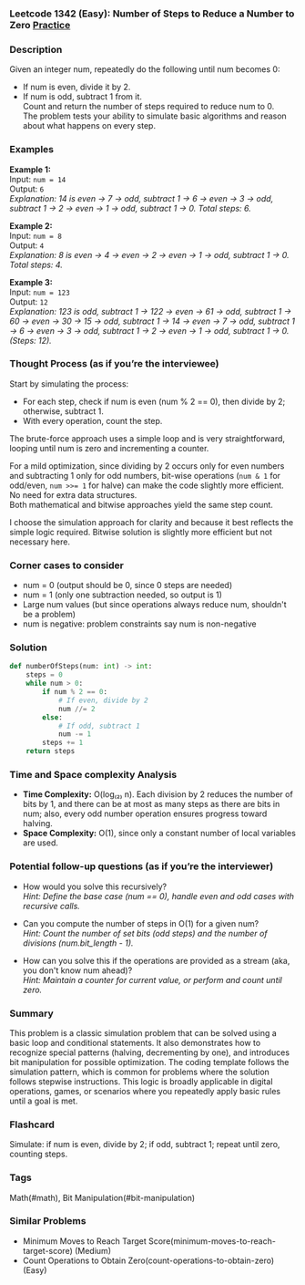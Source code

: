 ### Leetcode 1342 (Easy): Number of Steps to Reduce a Number to Zero [Practice](https://leetcode.com/problems/number-of-steps-to-reduce-a-number-to-zero)

### Description  
Given an integer num, repeatedly do the following until num becomes 0:  
- If num is even, divide it by 2.  
- If num is odd, subtract 1 from it.  
Count and return the number of steps required to reduce num to 0.  
The problem tests your ability to simulate basic algorithms and reason about what happens on every step.

### Examples  

**Example 1:**  
Input: `num = 14`  
Output: `6`  
*Explanation: 14 is even → 7 → odd, subtract 1 → 6 → even → 3 → odd, subtract 1 → 2 → even → 1 → odd, subtract 1 → 0. Total steps: 6.*

**Example 2:**  
Input: `num = 8`  
Output: `4`  
*Explanation: 8 is even → 4 → even → 2 → even → 1 → odd, subtract 1 → 0. Total steps: 4.*

**Example 3:**  
Input: `num = 123`  
Output: `12`  
*Explanation: 123 is odd, subtract 1 → 122 → even → 61 → odd, subtract 1 → 60 → even → 30 → 15 → odd, subtract 1 → 14 → even → 7 → odd, subtract 1 → 6 → even → 3 → odd, subtract 1 → 2 → even → 1 → odd, subtract 1 → 0. (Steps: 12).*

### Thought Process (as if you’re the interviewee)  
Start by simulating the process:  
- For each step, check if num is even (num % 2 == 0), then divide by 2; otherwise, subtract 1.  
- With every operation, count the step.

The brute-force approach uses a simple loop and is very straightforward, looping until num is zero and incrementing a counter.  

For a mild optimization, since dividing by 2 occurs only for even numbers and subtracting 1 only for odd numbers, bit-wise operations (`num & 1` for odd/even, `num >>= 1` for halve) can make the code slightly more efficient.  
No need for extra data structures.  
Both mathematical and bitwise approaches yield the same step count.

I choose the simulation approach for clarity and because it best reflects the simple logic required. Bitwise solution is slightly more efficient but not necessary here.

### Corner cases to consider  
- num = 0 (output should be 0, since 0 steps are needed)  
- num = 1 (only one subtraction needed, so output is 1)  
- Large num values (but since operations always reduce num, shouldn't be a problem)  
- num is negative: problem constraints say num is non-negative  

### Solution

```python
def numberOfSteps(num: int) -> int:
    steps = 0
    while num > 0:
        if num % 2 == 0:
            # If even, divide by 2
            num //= 2
        else:
            # If odd, subtract 1
            num -= 1
        steps += 1
    return steps
```

### Time and Space complexity Analysis  

- **Time Complexity:** O(log₍₂₎ n). Each division by 2 reduces the number of bits by 1, and there can be at most as many steps as there are bits in num; also, every odd number operation ensures progress toward halving.  
- **Space Complexity:** O(1), since only a constant number of local variables are used.

### Potential follow-up questions (as if you’re the interviewer)  

- How would you solve this recursively?  
  *Hint: Define the base case (num == 0), handle even and odd cases with recursive calls.*
  
- Can you compute the number of steps in O(1) for a given num?  
  *Hint: Count the number of set bits (odd steps) and the number of divisions (num.bit_length - 1).*
  
- How can you solve this if the operations are provided as a stream (aka, you don't know num ahead)?  
  *Hint: Maintain a counter for current value, or perform and count until zero.*

### Summary
This problem is a classic simulation problem that can be solved using a basic loop and conditional statements. It also demonstrates how to recognize special patterns (halving, decrementing by one), and introduces bit manipulation for possible optimization. The coding template follows the simulation pattern, which is common for problems where the solution follows stepwise instructions. This logic is broadly applicable in digital operations, games, or scenarios where you repeatedly apply basic rules until a goal is met.


### Flashcard
Simulate: if num is even, divide by 2; if odd, subtract 1; repeat until zero, counting steps.

### Tags
Math(#math), Bit Manipulation(#bit-manipulation)

### Similar Problems
- Minimum Moves to Reach Target Score(minimum-moves-to-reach-target-score) (Medium)
- Count Operations to Obtain Zero(count-operations-to-obtain-zero) (Easy)